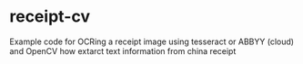 # receipt-cv
Example code for OCRing a receipt image using tesseract or ABBYY (cloud) and OpenCV
 how extarct text information from china receipt 
